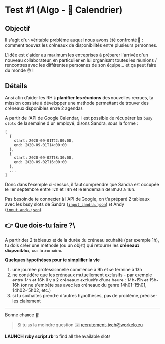 # Test #1 (Algo - 📆 Calendrier)

## Objectif
Il s'agit d'un véritable problème auquel nous avons été confronté 🤔 : comment trouvez les créneaux de disponibilités entre plusieurs personnes.

L'idée est d'aider au maximum les entreprises à préparer l'arrivée d'un nouveau collaborateur, en particulier en lui organisant toutes les réunions / rencontres avec les différentes personnes de son équipe... et ça peut faire du monde 😳 !


## Détails
Ansi afin d'aider les RH à **planifier les réunions** des nouvelles recrues, ta mission consiste à développer une méthode permettant de trouver des créneaux disponibles entre 2 agendas.

A partir de l'API de Google Calendar, il est possible de récupérer les `busy slots` de la semaine d'un employé, disons Sandra, sous la forme :
```
[
  {
    start: 2020-09-01T12:00:00,
    end: 2020-09-01T14:00:00
  },
  {
    start: 2020-09-02T08:30:00,
    end: 2020-09-02T16:00:00
  },
  ...
]
```
Donc dans l'exemple ci-dessus, il faut comprendre que Sandra est occupée le 1er septembre entre 12h et 14h et le lendemain de 8h30 à 16h.

Pas besoin de te connecter à l'API de Google, on  t'a préparé 2 tableaux avec les busy slots de Sandra ([`input_sandra.json`](https://github.com/Workelo/workelo-test/blob/master/test%231/input_sandra.json)) et Andy ([`input_andy.json`](https://github.com/Workelo/workelo-test/blob/master/test%231/input_andy.json)).

## **👉 Que dois-tu faire ?**\
A partir des 2 tableaux et de la durée du créneau souhaité (par exemple 1h), tu dois créer une méthode (ou un objet) qui retourne les **créneaux disponibles**, sur la semaine.

**Quelques hypothèses pour te simplifier la vie**
1. une journée professionnelle commence à 9h et se termine à 18h
2. ne considére que les créneaux mutuellement exclusifs - par exemple entre 14h et 16h il y a 2 créneaux exclusifs d'une heure : 14h-15h et 15h-16h (on ne s'embête pas avec les créneaux du genre 14h01-15h01, 14h02-15h02, etc.)
3. si tu souhaites prendre d'autres hypothèses, pas de problème, précise-les clairement


---
Bonne chance 💪!

> Si tu as la moindre question ✉️ recrutement-tech@workelo.eu


<strong> LAUNCH ruby script.rb </strong> to find all the available slots
